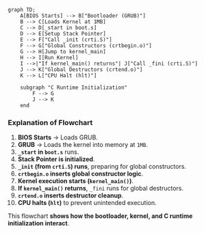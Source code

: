 ```mermaid
graph TD;
    A[BIOS Starts] --> B["Bootloader (GRUB)"]
    B --> C[Loads Kernel at 1MB]
    C --> D[_start in boot.s]
    D --> E[Setup Stack Pointer]
    E --> F["Call _init (crti.S)"]
    F --> G["Global Constructors (crtbegin.o)"]
    G --> H[Jump to kernel_main]
    H --> I[Run Kernel]
    I -->|"If kernel_main() returns"| J["Call _fini (crti.S)"]
    J --> K["Global Destructors (crtend.o)"]
    K --> L["CPU Halt (hlt)"]

    subgraph "C Runtime Initialization"
        F --> G
        J --> K
    end
```


### **Explanation of Flowchart**
1. **BIOS Starts** → Loads GRUB.
2. **GRUB** → Loads the kernel into memory at `1MB`.
3. **`_start` in `boot.s`** runs.
4. **Stack Pointer is initialized**.
5. **`_init` (from `crti.S`) runs**, preparing for global constructors.
6. **`crtbegin.o` inserts global constructor logic**.
7. **Kernel execution starts (`kernel_main()`)**.
8. **If `kernel_main()` returns**, `_fini` runs for global destructors.
9. **`crtend.o` inserts destructor cleanup**.
10. **CPU halts (`hlt`)** to prevent unintended execution.

This flowchart **shows how the bootloader, kernel, and C runtime initialization interact**.


